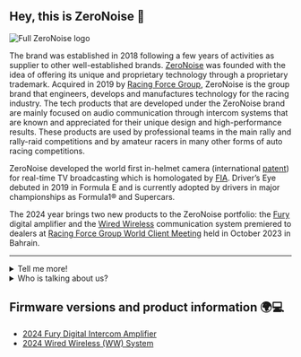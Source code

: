 ## Hey, this is ZeroNoise 🚀

![Full ZeroNoise logo](https://racingforce.com/wp-content/uploads/2021/09/zn-logo-home-discover-2.png)

The brand was established in 2018 following a few years of activities as supplier to other well-established brands. [ZeroNoise](https://racingforce.com/zeronoise/) was founded with the idea of offering its unique and proprietary technology through a proprietary trademark. Acquired in 2019 by [Racing Force Group](https://racingforce.com/), ZeroNoise is the group brand that engineers, develops and manufactures technology for the racing industry. The tech products that are developed under the ZeroNoise brand are mainly focused on audio communication through intercom systems that are known and appreciated for their unique design and high-performance results. These products are used by professional teams in the main rally and rally-raid competitions and by amateur racers in many other forms of auto racing competitions. 

ZeroNoise developed the world first in-helmet camera (international [patent](https://patents.google.com/patent/US20220047035A1/)) for real-time TV broadcasting which is homologated by [FIA](https://www.fia.com/). Driver’s Eye debuted in 2019 in Formula E and is currently adopted by drivers in major championships as Formula1® and Supercars. 

The 2024 year brings two new products to the ZeroNoise portfolio: the [Fury](https://github.com/zeronoise-zn/zn-fury/) digital amplifier and the [Wired Wireless](https://github.com/zeronoise-zn/zn-wired-wireless/) communication system premiered to dealers at [Racing Force Group World Client Meeting](https://racingforce.com/media/press-release/record-figures-for-the-2023-racing-force-world-meeting-in-bahrain/) held in October 2023 in Bahrain.

---
<details> 
<summary>Tell me more!</summary>
<br><ul>

<li>ZeroNoise Rally World news:<ul>
<li><a href="https://racingforce.com/media/press-release/racing-force-group-signs-helmet-camera-agreement-with-formula-1/](https://racingforce.com/it/media/comunicati-stampa/ottimo-esordio-in-gara-per-la-tecnologia-wired-wireless-di-bell-racing-e-zeronoise/">Wired-Wireless Italian Rally Championship debut</a></li>
</ul></li>

<li>ZeroNoise Driver's Eye World news:<ul>
<li><a href="https://racingforce.com/media/press-release/racing-force-group-signs-helmet-camera-agreement-with-formula-1/">Formula1®</a></li>
<li><a href="https://www.supercars.com/news/new-helmet-cam-technology-introduced-for-2023">Repco Supercars Championship</a></li>
</ul></li>

<!--<li>ZeroNoise devices: <a href="https://ompracing.com/it_it/zeronoise-devices.html">products</a></li>-->

</ul>
</details>

<details> 
<summary>Who is talking about us?</summary>
<br><ul>
<li>FIA Formula E - 2024 <a href="https://www.fiaformulae.com/it/news/493761">Driver's Eye: a full lap of the new Tokyo E-Prix Circuit</a></li>
<li>FIA Formula E - 2023 <a href="https://www.fiaformulae.com/en/video/418855/wehrlein-onboard-drivers-eye-web">Driver's Eye: Wehrlein laps Tempelhof</a></li>
<li>FIA Formula1® - 2023 <a href="https://www.formula1.com/en/latest/article/visor-cam-drivers-eye-footage-from-fernando-alonso-in-bahrain.1Kt5Wir5hR7NW5CxrseIhf">Driver's Eye footage from Fernando Alonso in Bahrain</a></li>
<li>motorsport.com - 2023 <a href="https://www.motorsport.com/f1/news/how-drivers-eye-became-a-formula-1-tv-gamechanger/10426795/">How Driver's Eye camera became a Formula1 TV gamechanger</a></li>
</ul>
</details>


## Firmware versions and product information :earth_africa::computer:
* [2024 Fury Digital Intercom Amplifier](https://github.com/zeronoise-zn/zn-fury/)
* [2024 Wired Wireless (WW) System](https://github.com/zeronoise-zn/zn-wired-wireless/)


<!--
Made with 🖤 @zeronoise
-->
